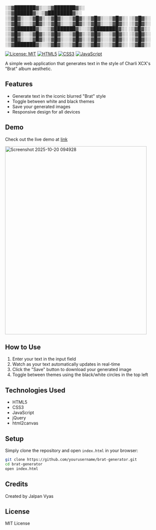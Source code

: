 
░▒▓███████▓▒░░▒▓███████▓▒░ ░▒▓██████▓▒░▒▓████████▓▒░ 
░▒▓█▓▒░░▒▓█▓▒░▒▓█▓▒░░▒▓█▓▒░▒▓█▓▒░░▒▓█▓▒░ ░▒▓█▓▒░     
░▒▓█▓▒░░▒▓█▓▒░▒▓█▓▒░░▒▓█▓▒░▒▓█▓▒░░▒▓█▓▒░ ░▒▓█▓▒░     
░▒▓███████▓▒░░▒▓███████▓▒░░▒▓████████▓▒░ ░▒▓█▓▒░     
░▒▓█▓▒░░▒▓█▓▒░▒▓█▓▒░░▒▓█▓▒░▒▓█▓▒░░▒▓█▓▒░ ░▒▓█▓▒░     
░▒▓█▓▒░░▒▓█▓▒░▒▓█▓▒░░▒▓█▓▒░▒▓█▓▒░░▒▓█▓▒░ ░▒▓█▓▒░     
░▒▓███████▓▒░░▒▓█▓▒░░▒▓█▓▒░▒▓█▓▒░░▒▓█▓▒░ ░▒▓█▓▒░     
                                                     
                                                     


[![License: MIT](https://img.shields.io/badge/License-MIT-yellow.svg)](https://opensource.org/licenses/MIT)
[![HTML5](https://img.shields.io/badge/HTML5-E34F26?style=flat&logo=html5&logoColor=white)](https://developer.mozilla.org/en-US/docs/Web/Guide/HTML/HTML5)
[![CSS3](https://img.shields.io/badge/CSS3-1572B6?style=flat&logo=css3&logoColor=white)](https://developer.mozilla.org/en-US/docs/Web/CSS)
[![JavaScript](https://img.shields.io/badge/JavaScript-F7DF1E?style=flat&logo=javascript&logoColor=black)](https://developer.mozilla.org/en-US/docs/Web/JavaScript)

A simple web application that generates text in the style of Charli XCX's "Brat" album aesthetic.

## Features

- Generate text in the iconic blurred "Brat" style
- Toggle between white and black themes
- Save your generated images
- Responsive design for all devices

## Demo

Check out the live demo at [link](https://jalpan04.github.io/brat-text-generator/)

<img width="461" height="610" alt="Screenshot 2025-10-20 094928" src="https://github.com/user-attachments/assets/9a1d7693-5ed6-443a-9f53-87a33a153dcd" />

## How to Use

1. Enter your text in the input field
2. Watch as your text automatically updates in real-time
3. Click the "Save" button to download your generated image
4. Toggle between themes using the black/white circles in the top left

## Technologies Used

- HTML5
- CSS3
- JavaScript
- jQuery
- html2canvas

## Setup

Simply clone the repository and open `index.html` in your browser:

```bash
git clone https://github.com/yourusername/brat-generator.git
cd brat-generator
open index.html
```

## Credits

Created by Jalpan Vyas

## License

MIT License
